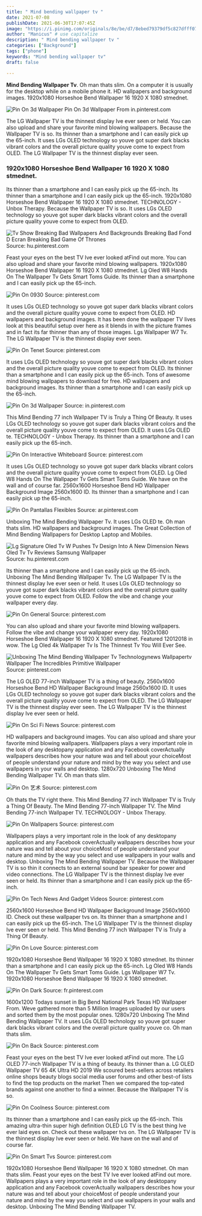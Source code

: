 ```yaml
---
title: " Mind bending wallpaper tv "
date: 2021-07-08
publishDate: 2021-06-30T17:07:45Z
image: "https://i.pinimg.com/originals/8e/be/d7/8ebed79379df5c827dfff07fc4d54054.jpg"
author: "Manicus" # use capitalize
description: " Mind bending wallpaper tv "
categories: ["Background"]
tags: ["phone"]
keywords: "Mind bending wallpaper tv"
draft: false

---
```



**Mind Bending Wallpaper Tv**. Oh man thats slim. On a computer it is usually for the desktop while on a mobile phone it. HD wallpapers and background images. 1920x1080 Horseshoe Bend Wallpaper 16 1920 X 1080 stmednet.

![Pin On 3d Wallpaper](https://i.pinimg.com/originals/69/eb/76/69eb76fcf7662c6fdc42ee7802bb03db.jpg "Pin On 3d Wallpaper")
Pin On 3d Wallpaper From in.pinterest.com


The LG Wallpaper TV is the thinnest display Ive ever seen or held. You can also upload and share your favorite mind blowing wallpapers. Because the Wallpaper TV is so. Its thinner than a smartphone and I can easily pick up the 65-inch. It uses LGs OLED technology so youve got super dark blacks vibrant colors and the overall picture quality youve come to expect from OLED. The LG Wallpaper TV is the thinnest display ever seen.

### 1920x1080 Horseshoe Bend Wallpaper 16 1920 X 1080 stmednet.

Its thinner than a smartphone and I can easily pick up the 65-inch. Its thinner than a smartphone and I can easily pick up the 65-inch. 1920x1080 Horseshoe Bend Wallpaper 16 1920 X 1080 stmednet. TECHNOLOGY - Unbox Therapy. Because the Wallpaper TV is so. It uses LGs OLED technology so youve got super dark blacks vibrant colors and the overall picture quality youve come to expect from OLED.


![Tv Show Breaking Bad Wallpapers And Backgrounds Breaking Bad Fond D Ecran Breaking Bad Game Of Thrones](https://i.pinimg.com/600x315/51/3a/77/513a772118117a4d2d0c7145be0dbda0.jpg "Tv Show Breaking Bad Wallpapers And Backgrounds Breaking Bad Fond D Ecran Breaking Bad Game Of Thrones")
Source: hu.pinterest.com

Feast your eyes on the best TV Ive ever looked atFind out more. You can also upload and share your favorite mind blowing wallpapers. 1920x1080 Horseshoe Bend Wallpaper 16 1920 X 1080 stmednet. Lg Oled W8 Hands On The Wallpaper Tv Gets Smart Toms Guide. Its thinner than a smartphone and I can easily pick up the 65-inch.

![Pin On 0930](https://i.pinimg.com/originals/d2/51/5c/d2515cca151f45fdb8f847aa5c8c01db.jpg "Pin On 0930")
Source: pinterest.com

It uses LGs OLED technology so youve got super dark blacks vibrant colors and the overall picture quality youve come to expect from OLED. HD wallpapers and background images. It has been done the wallpaper TV lives look at this beautiful setup over here as it blends in with the picture frames and in fact its far thinner than any of those images. Lgs Wallpaper W7 Tv. The LG Wallpaper TV is the thinnest display ever seen.

![Pin On Tenet](https://i.pinimg.com/originals/f7/73/7b/f7737b162ce45f7a2a9ee8a05d62c281.jpg "Pin On Tenet")
Source: pinterest.com

It uses LGs OLED technology so youve got super dark blacks vibrant colors and the overall picture quality youve come to expect from OLED. Its thinner than a smartphone and I can easily pick up the 65-inch. Tons of awesome mind blowing wallpapers to download for free. HD wallpapers and background images. Its thinner than a smartphone and I can easily pick up the 65-inch.

![Pin On 3d Wallpaper](https://i.pinimg.com/originals/69/eb/76/69eb76fcf7662c6fdc42ee7802bb03db.jpg "Pin On 3d Wallpaper")
Source: in.pinterest.com

This Mind Bending 77 inch Wallpaper TV is Truly a Thing Of Beauty. It uses LGs OLED technology so youve got super dark blacks vibrant colors and the overall picture quality youve come to expect from OLED. It uses LGs OLED te. TECHNOLOGY - Unbox Therapy. Its thinner than a smartphone and I can easily pick up the 65-inch.

![Pin On Interactive Whiteboard](https://i.pinimg.com/videos/thumbnails/originals/82/95/5c/82955cb28d510554e3f655984d1d76d0-00001.jpg "Pin On Interactive Whiteboard")
Source: pinterest.com

It uses LGs OLED technology so youve got super dark blacks vibrant colors and the overall picture quality youve come to expect from OLED. Lg Oled W8 Hands On The Wallpaper Tv Gets Smart Toms Guide. We have on the wall and of course far. 2560x1600 Horseshoe Bend HD Wallpaper Background Image 2560x1600 ID. Its thinner than a smartphone and I can easily pick up the 65-inch.

![Pin On Pantallas Flexibles](https://i.pinimg.com/originals/23/e5/38/23e5386769a959058bef90db5806a48e.jpg "Pin On Pantallas Flexibles")
Source: ar.pinterest.com

Unboxing The Mind Bending Wallpaper Tv. It uses LGs OLED te. Oh man thats slim. HD wallpapers and background images. The Great Collection of Mind Bending Wallpapers for Desktop Laptop and Mobiles.

![Lg Signature Oled Tv W Pushes Tv Design Into A New Dimension News Oled Tv Tv Reviews Samsung Wallpaper](https://i.pinimg.com/originals/a3/4c/6e/a34c6e39d6a2dceb59b655fb25fa6655.jpg "Lg Signature Oled Tv W Pushes Tv Design Into A New Dimension News Oled Tv Tv Reviews Samsung Wallpaper")
Source: hu.pinterest.com

Its thinner than a smartphone and I can easily pick up the 65-inch. Unboxing The Mind Bending Wallpaper Tv. The LG Wallpaper TV is the thinnest display Ive ever seen or held. It uses LGs OLED technology so youve got super dark blacks vibrant colors and the overall picture quality youve come to expect from OLED. Follow the vibe and change your wallpaper every day.

![Pin On General](https://i.pinimg.com/originals/d1/84/55/d184559c7560fc67ff3d49a93b8388f3.jpg "Pin On General")
Source: pinterest.com

You can also upload and share your favorite mind blowing wallpapers. Follow the vibe and change your wallpaper every day. 1920x1080 Horseshoe Bend Wallpaper 16 1920 X 1080 stmednet. Featured 12012018 in wow. The Lg Oled 4k Wallpaper Tv Is The Thinnest Tv You Will Ever See.

![Unboxing The Mind Bending Wallpaper Tv Technologynews Wallpapertv Wallpaper The Incredibles Primitive Wallpaper](https://i.pinimg.com/736x/9a/3c/0e/9a3c0e0bf76068a35d6d25eaa0796272.jpg "Unboxing The Mind Bending Wallpaper Tv Technologynews Wallpapertv Wallpaper The Incredibles Primitive Wallpaper")
Source: pinterest.com

The LG OLED 77-inch Wallpaper TV is a thing of beauty. 2560x1600 Horseshoe Bend HD Wallpaper Background Image 2560x1600 ID. It uses LGs OLED technology so youve got super dark blacks vibrant colors and the overall picture quality youve come to expect from OLED. The LG Wallpaper TV is the thinnest display ever seen. The LG Wallpaper TV is the thinnest display Ive ever seen or held.

![Pin On Sci Fi News](https://i.pinimg.com/originals/44/91/4a/44914a2fdba28e2b425e343a066eac9d.jpg "Pin On Sci Fi News")
Source: pinterest.com

HD wallpapers and background images. You can also upload and share your favorite mind blowing wallpapers. Wallpapers plays a very important role in the look of any desktopany application and any Facebook coverActually wallpapers describes how your nature was and tell about your choiceMost of people understand your nature and mind by the way you select and use wallpapers in your walls and desktop. 1280x720 Unboxing The Mind Bending Wallpaper TV. Oh man thats slim.

![Pin On 艺术](https://i.pinimg.com/originals/07/e4/30/07e4305945b740ff6b8643385621ae9d.jpg "Pin On 艺术")
Source: pinterest.com

Oh thats the TV right there. This Mind Bending 77 inch Wallpaper TV is Truly a Thing Of Beauty. The Mind Bending 77-inch Wallpaper TV. The Mind Bending 77-inch Wallpaper TV. TECHNOLOGY - Unbox Therapy.

![Pin On Wallpapers](https://i.pinimg.com/originals/24/2f/9a/242f9a113d4be6b3e3bc925e8b9e87ce.png "Pin On Wallpapers")
Source: pinterest.com

Wallpapers plays a very important role in the look of any desktopany application and any Facebook coverActually wallpapers describes how your nature was and tell about your choiceMost of people understand your nature and mind by the way you select and use wallpapers in your walls and desktop. Unboxing The Mind Bending Wallpaper TV. Because the Wallpaper TV is so thin it connects to an external sound bar speaker for power and video connections. The LG Wallpaper TV is the thinnest display Ive ever seen or held. Its thinner than a smartphone and I can easily pick up the 65-inch.

![Pin On Tech News And Gadget Videos](https://i.pinimg.com/564x/64/94/c6/6494c6f44dfa4e76e3808826f6777223.jpg "Pin On Tech News And Gadget Videos")
Source: pinterest.com

2560x1600 Horseshoe Bend HD Wallpaper Background Image 2560x1600 ID. Check out these wallpaper tvs on. Its thinner than a smartphone and I can easily pick up the 65-inch. The LG Wallpaper TV is the thinnest display Ive ever seen or held. This Mind Bending 77 inch Wallpaper TV is Truly a Thing Of Beauty.

![Pin On Love](https://i.pinimg.com/736x/44/12/79/4412793c1455be2b58a58a415819b33d.jpg "Pin On Love")
Source: pinterest.com

1920x1080 Horseshoe Bend Wallpaper 16 1920 X 1080 stmednet. Its thinner than a smartphone and I can easily pick up the 65-inch. Lg Oled W8 Hands On The Wallpaper Tv Gets Smart Toms Guide. Lgs Wallpaper W7 Tv. 1920x1080 Horseshoe Bend Wallpaper 16 1920 X 1080 stmednet.

![Pin On Dark](https://i.pinimg.com/736x/04/c9/de/04c9de44898165d4318518b3942a67de.jpg "Pin On Dark")
Source: fr.pinterest.com

1600x1200 Todays sunset in Big Bend National Park Texas HD Wallpaper From. Weve gathered more than 5 Million Images uploaded by our users and sorted them by the most popular ones. 1280x720 Unboxing The Mind Bending Wallpaper TV. It uses LGs OLED technology so youve got super dark blacks vibrant colors and the overall picture quality youve co. Oh man thats slim.

![Pin On Back](https://i.pinimg.com/736x/c1/87/e6/c187e64446766afb0475e1c3bb1a7bf5.jpg "Pin On Back")
Source: pinterest.com

Feast your eyes on the best TV Ive ever looked atFind out more. The LG OLED 77-inch Wallpaper TV is a thing of beauty. Its thinner than a. LG OLED Wallpaper TV 65 4K Ultra HD 2019 We scoured best-sellers across retailers online shops beauty blogs social media user forums and other best-of lists to find the top products on the market Then we compared the top-rated brands against one another to find a winner. Because the Wallpaper TV is so.

![Pin On Coolness](https://i.pinimg.com/originals/cb/9d/92/cb9d9201da969c577bfa39b540a6b280.jpg "Pin On Coolness")
Source: pinterest.com

Its thinner than a smartphone and I can easily pick up the 65-inch. This amazing ultra-thin super high definition OLED LG TV is the best thing Ive ever laid eyes on. Check out these wallpaper tvs on. The LG Wallpaper TV is the thinnest display Ive ever seen or held. We have on the wall and of course far.

![Pin On Smart Tvs](https://i.pinimg.com/originals/8e/be/d7/8ebed79379df5c827dfff07fc4d54054.jpg "Pin On Smart Tvs")
Source: pinterest.com

1920x1080 Horseshoe Bend Wallpaper 16 1920 X 1080 stmednet. Oh man thats slim. Feast your eyes on the best TV Ive ever looked atFind out more. Wallpapers plays a very important role in the look of any desktopany application and any Facebook coverActually wallpapers describes how your nature was and tell about your choiceMost of people understand your nature and mind by the way you select and use wallpapers in your walls and desktop. Unboxing The Mind Bending Wallpaper TV.

